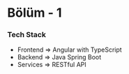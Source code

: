 
# Bölüm - 1

### Tech Stack
*   Frontend => Angular with TypeScript
*   Backend => Java Spring Boot
*   Services => RESTful API

